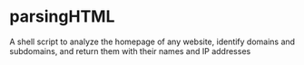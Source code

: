 # parsingHTML
A shell script to analyze the homepage of any website, identify domains and subdomains, and return them with their names and IP addresses

